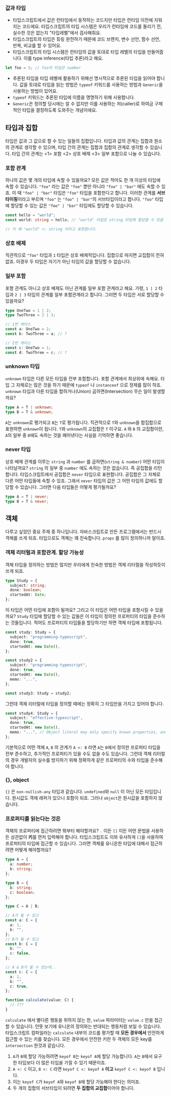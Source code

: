 ### 값과 타입

- 타입스크립트에서 값은 런타임에서 동작하는 코드지만 타입은 런타임 이전에 지워지는 코드에요. 타입스크립트의 타입 시스템은 우리가 런타임에 코드를 돌리기 전, 실수한 것은 없는지 "타입레벨"에서 검사해줘요.
- 타입스크립트의 타입은 튜링 완전하기 때문에 코드 브랜치, 변수 선언, 함수 선언, 반복, 비교를 할 수 있어요.
- 타입스크립트의 타입 시스템은 런타임의 값을 토대로 타입 레벨의 타입을 만들어줍니다. 이를 type inference(타입 추론)라고 해요.

```ts
let foo = 5; // foo의 타입은 number
```

- 추론된 타입을 타입 레벨에 활용하기 위해선 명시적으로 추론된 타입을 읽어야 합니다. 값을 토대로 타입을 읽는 방법은 `typeof` 키워드를 사용하는 방법과 `Generic`을 사용하는 방법이 있어요.
- `typeof` 키워드는 추론된 타입에 이름을 명명하기 위해 사용합니다.
- `Generic`은 정의할 당시에는 알 수 없지만 이를 사용하는 처(caller)로 하여금 구체적인 타입을 결정하도록 도와주는 개념이에요.

## 타입과 집합

타입은 값과 그 값으로 할 수 있는 일들의 집합입니다. 타입과 값의 관계는 집합과 원소의 관계로 생각할 수 있으며, 타입 간의 관계는 집합과 집합의 관계로 생각할 수 있습니다. 타입 간의 관계는 <1> 포함 <2> 상호 배제 <3> 일부 포함으로 나눌 수 있습니다.

### 포함 관계

하나의 값은 몇 개의 타입에 속할 수 있을까요? 모든 값은 적어도 한 개 이상의 타입에 속할 수 있습니다. `"foo"` 라는 값은 `"foo"` 뿐만 아니라 `"foo" | "bar"` 에도 속할 수 있죠. 이 때 `"foo" | "bar"` 타입은 `"foo"` 타입을 포함한다고 합니다. 이러한 관계를 **서브타이핑**이라고 부르며 `"foo"` 는 `"foo" | "bar"`의 서브타입이라고 합니다. `"foo"` 타입에 할당할 수 있는 값은 `"foo" | "bar"` 타입에도 할당할 수 있습니다.

```ts
const hello = "world";
const world: string = hello; // "world" 타입은 string 타입에 할당할 수 있음

// 이 때 "world" <: string 이라고 표현합니다.
```

### 상호 배제

직관적으로 `"foo"` 타입과 `1` 타입은 상호 배제적입니다. 집합으로 따지면 교집합이 전혀 없죠. 이경우 두 타입은 자기가 아닌 타입의 값을 할당할 수 없습니다.

### 일부 포함

포함 관계도 아니고 상호 배제도 아닌 관계를 일부 포함 관계라고 해요. 가령, `1 | 2` 타입과 `2 | 3` 타입의 관계를 일부 포함관계라고 합니다. 그러면 두 타입은 서로 할당할 수 있을까요?

```ts
type OneTwo = 1 | 2;
type TwoThree = 2 | 3;

// 1번 케이스
const a: OneTwo = 2;
const b: TwoThree = a; // ?

// 2번 케이스
const c: OneTwo = 1;
const d: TwoThree = c; // ?
```

### unknown 타입

`unknown` 타입은 다른 모든 타입을 전부 포함합니다. 포함 관계에서 최상위에 속해요. 타입 그 자체로는 많은 것을 하기 때문에 `typeof` 나 `instanceof` 으로 정제를 많이 하죠. `unknown` 타입과 다른 타입을 합하거나(Union) 곱하면(Intersection) 무슨 일이 발생할까요?

```ts
type A = T | unknown;
type B = T & unknown;
```

`A`는 `unknown`로 평가되고 `B`는 `T`로 평가됩니다. 직관적으로 `T`와 `unknown`을 합집합으로 표현하면 `unknown`이 됩니다. `T`와 `unknown`의 교집합은 `T` 이구요. `A` 와 `B` 의 교집합이란, `A`의 일부 중 `B`에도 속하는 것을 뗴어낸다는 사실을 기억하면 좋습니다.

### never 타입

상호 배제 관계를 이루는 `string` 과 `number` 를 곱하면(`string & number`) 어떤 타입이 나타날까요? `string` 의 일부 중 `number` 에도 속하는 것은 없습니다. 즉 공집합을 리턴합니다. 타입스크립트에서 공집합은 `never` 타입으로 표현합니다. 공집합은 그 자체로 다른 어떤 타입들에 속할 수 있죠. 그래서 `never` 타입의 값은 그 어떤 타입의 값에도 할당할 수 있습니다. 그러면 다음 타입들은 어떻게 평가될까요?

```ts
type A = T | never;
type B = T & never;
```

## 객체

다루고 싶었던 중요 주제 중 하나입니다. 자바스크립트로 만든 프로그램에서는 반드시 객체를 쓰게 되죠. 타입으로도 객체는 꽤 친숙합니다. `props` 를 많이 정의하니까 말이죠.

### 객체 리터럴과 포함관계. 할당 가능성

객체 타입을 정의하는 방법은 많지만 우리에게 친숙한 방법은 객체 리터럴을 작성하듯이 쓰게 되죠.

```ts
type Study = {
  subject: string;
  done: boolean;
  startedAt: Date;
};
```

이 타입은 어떤 타입에 포함이 될까요? 그리고 이 타입은 어떤 타입을 포함시킬 수 있을까요? `Study` 타입에 할당할 수 있는 값들은 이 타입이 정의한 프로퍼티의 타입을 준수하는 것들입니다. 적어도 프로퍼티의 타입들을 할당하기만 하면 객체 타입에 포함됩니다.

```ts
const study: Study = {
  subject: "programming-typescript",
  done: true,
  startedAt: new Date(),
};

const study2 = {
  subject: "programming-typescript",
  done: true,
  startedAt: new Date(),
  memo: "...",
};

const study3: Study = study2;
```

그런데 객체 리터럴에 타입을 정의할 때에는 정확히 그 타입만을 가지고 있어야 합니다.

```ts
const study4: Study = {
  subject: "effective-typescript",
  done: true,
  startedAt: new Date(),
  memo: "...", // Object literal may only specify known properties, and 'memo' does not exist in type 'Study'.(2353)
};
```

기본적으로 어떤 객체 `A`, `B` 의 관계가 `A <: B` 라면 `A`는 `B`에서 정의한 프로퍼티 타입을 전부 준수하고, 추가적인 프로퍼티가 있을 수도 없을 수도 있습니다. 그런데 객체 리터럴의 경우 개발자의 실수를 방지하기 위해 정확하게 같은 프로퍼티의 수와 타입을 준수해야 합니다.

### {}, object

`{}` 은 `non-nullish-any` 타입과 같습니다. `undefined`와 `null` 이 아닌 모든 타입입니다. 원시값도 객체 래퍼가 있으니 포함이 되죠. 그러나 `object`은 원시값을 포함하지 않습니다.

### 프로퍼티를 읽는다는 것은

객체의 프로퍼티에 접근하려면 뭐부터 해야할까요? `.` 이든 `[]` 이든 어떤 문법을 사용하든 상관없이 **키**를 먼저 입력해야 합니다. 타입스크립트도 이와 유사하게 `[]`을 사용하여 프로퍼티의 타입에 접근할 수 있습니다. 그러면 객체를 유니온한 타입에 대해서 접근하려면 어떻게 해야할까요?

```ts
type A = {
  a: number;
  b: string;
};

type B = {
  b: string;
  c: boolean;
};

type C = A | B;

// A가 될 수 있고
const a: C = {
  a: 1,
  b: "",
};
// B가 될 수 있고
const b: C = {
  b: "",
  c: false,
};

// A & B가 될 수 있는데..
const c: C = {
  a: 1,
  b: "",
  c: true,
};

function calculate(value: C) {
  // ???
}
```

`calculate` 에서 별다른 행동을 취하지 않는 한, `value` 파라미터는 `value.c` 만을 접근할 수 있습니다. 언뜻 보기에 유니온의 정의와는 반대되는 행동처럼 보일 수 있습니다. 타입스크립트 컴파일러는 `calculate` 내부의 코드를 평가할 때 **모든 경우에서** 안전하게 접근할 수 있는 키를 찾습니다. 모든 경우에서 안전한 키란 두 객체의 모든 key를 `intersection` 한것과 같습니다.

1. `A`가 `B`에 할당 가능하려면 `keyof B`는 `keyof A`에 할당 가능합니다. `A`는 `B`에서 요구한 타입보다 더 많은 타입을 가질 수 있기 때문이죠.
2. `A <: C` 이고, `B <: C` 라면 `keyof C <: keyof A` **이고** `keyof C <: keyof B` 입니다.
3. 이는 `keyof C`가 `keyof A`와 `keyof B`에 할당 가능해야 한다는 의미죠.
4. 두 개의 집합의 서브타입이 되려면 **두 집합의 교집합**이어야 합니다.
